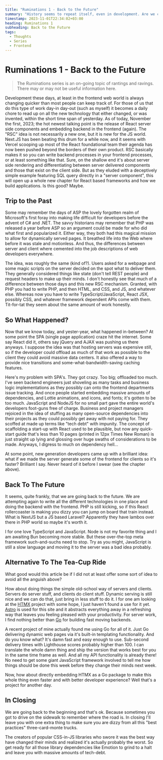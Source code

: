 ```yaml
---
title: "Ruminations 1 - Back to the Future"
summary: "History seems to repeat itself, even in development. Are we coming full circle in terms of frontend development? I think, probably!"
timestamp: 2023-11-01T22:34:02+03:00
heading: Ruminations 1
subheading: Back to the Future
tags:
  - Thoughts
  - Series
  - Frontend
---
```

# Ruminations 1 - Back to the Future

> The Ruminations series is an on-going topic of rantings and ravings. There may
> or may not be useful information here.

Development these days, at least in the frontend web world is always changing
quicker than most people can keep track of. For those of us that do this type of
work day-in day-out (such as myself) it becomes a daily chore to read up on all
the new technology that either changed, or was invented, within the short time
span of yesterday. As of today, November the first, 2023; the hot newest talking
point is the release of React server side components and embedding backend in
the frontend (again). The "RSC" idea is not necessarily a new one, but it is
new for the JS world. Next.JS has been beating this drum for a while now, and it
seems with Vercel scooping up most of the React foundational team their agenda
has now been pushed beyond the borders of their own product. RSC basically makes
it so you can write backend processes in your frontend processes, or at least
something like that. Sure, on the shallow end it's about server side rendering
and differentiating between server delivered components and those that exist on
the client side. But as they eluded with a deceptively simple example featuring
SQL query directly in a "server component", this will open up a whole new chapter
for React based frameworks and how we build applications. Is this good? Maybe.

## Trip to the Past

Some may remember the days of ASP the lovely forgotten realm of Microsoft's first
foray into making life difficult for developers before the advent of C# and .NET.
The savvy historians may remember that PHP was released a year before ASP so an
argument could be made for who did what first and popularized it. Either way,
they both had this magical mission to allow for dynamically served pages. It
breathed life into the Web where before it was stale and motionless. And thus,
the differences between server and client where cemented into the job descriptions
of web developers everywhere.

The idea, was roughly the same (kind of?). Users asked for a webpage and some
magic scripts on the server decided on the spot what to deliver them. They
generally considered things like state (don't tell REST people) and request
headers to make up their minds. I don't honestly see that much of a difference
between those days and this new RSC mechanism. Granted, with PHP you had to write
PHP, and then HTML, and CSS, and JS, and whatever else. Whereas now you have to
write TypeScript/JavaScript, React JSX, possibly CSS, and whatever framework
dependent APIs come with them. Tit-for-tat they seem about the same amount of
work honestly.

## So What Happened?

Now that we know today, and yester-year, what happened in-between? At some point
the SPA (single page application) craze hit the internet. Some say React did it,
others say jQuery and AJAX was pushing us there anyways. I suppose the idea was
that hosting servers was expensive still, so if the developer could offload as
much of that work as possible to the client they could avoid massive data centers.
It also offered a way to provide nice transitions and some-what-bandwidth-saving
caching features.

Here's my problem with SPA's. They got crazy. Too big; offloaded too much. I've
seen backend engineers just shoveling as many tasks and business logic implementations
as they possibly can onto the frontend departments issue tracking. And once people
started embedding massive amounts of dependencies, and Lottie animations, and
icons, and fonts; it's gotten to be too much. JavaScript and NodeJS for no small
part gave the entire world's developers foot-guns free of charge. Business and
project managers rejoiced in the idea of stuffing as many open-source dependencies
into their projects as they could possibly get away with not paying for. They
scoffed at made up terms like "tech debt" with impunity. The concept of scaffolding
a start-up with React used to be plausible, but now any quick-start guide that's
less than 10 pages (printed in 12px Times New Roman) is just straight up lying
and glossing over huge swaths of considerations to be made. Anyways, I digress
to much on dependency hell...

At some point, new generation developers came up with a brilliant idea: what if
we made the server generate some of the frontend for clients so it's faster? 
Brilliant I say. Never heard of it before I swear (see the chapter above).

## Back To The Future

It seems, quite frankly, that we are going back to the future. We are attempting
again to write all the different technologies in one place and doing the backend
with the frontend. PHP is still kicking, so if this React rollercoaster is making
you dizzy you can jump on board that train instead. What is NextJS but a JS based
Laravel? Apparently they have lambos over there in PHP world so maybe it's worth
it.

I for one love TypeScript and JavaScript. Node is not my favorite thing and I am
awaiting Bun becoming more stable. But these over-the-top meta framework such-and-suchs
need to stop. Try as you might, JavaScript is still a slow language and moving it
to the server was a bad idea probably.

## Alternative To The Tea-Cup Ride

What good would this article be if I did not at least offer some sort of idea to
avoid all the anguish above?

How about doing things the simple old-school way of servers and clients. Servers
do server stuff, and clients do client stuff. Dynamic serving is still nice and
we can do that, just bring in less stuff to do it. I for one am looking at the
[HTMX](https://htmx.org/) project with some hope, I just haven't found a use for
it yet. [Astro](https://astro.build) is used for this site and it abstracts
everything away in a refreshing way that leaves you feeling pleased with your
productivity. For server work, I find nothing better than [Go](https://go.dev/)
for building fast moving backends.

A recent project of mine actually found me using Go for all of it. Just Go
delivering dynamic web pages via it's built-in templating functionality. And do
you know what? It's damn fast and easy enough to use. Sub-second delivery times
with Lighthouse scores probably higher than 100. I can translate the whole damn
thing and ship the version that works best for you in the same time frame as
well. And all my API functionality is already there! No need to get some giant
JavaScript framework involved to tell me how things should be done this week
before they change their minds next week.

Now, how about directly embedding HTMX as a Go package to make this whole thing
even faster and with better developer experience? Well that's a project for
another day.

## In Closing

We are going back to the beginning and that's ok. Because sometimes you got to
drive on the sidewalk to remember where the road is. In closing I'll leave you
with one extra thing to make sure you are dizzy from all this "best practices"
three-card-monte trucks.

The creators of popular CSS-in-JS libraries who swore it was the best way have
changed their minds and realized it's actually probably the worst. So get ready
for all those library dependencies like Emotion to grind to a halt and leave you
with massive amounts of tech-debt.
